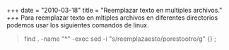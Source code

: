 +++
date = "2010-03-18"
title = "Reemplazar texto en multiples archivos."
+++
Para reemplazar texto en mltiples archivos en diferentes directorios podemos usar los siguientes comandos de linux.

> find . -name "\*" -exec sed -i "s/reemplazaesto/porestootro/g" {} ;
